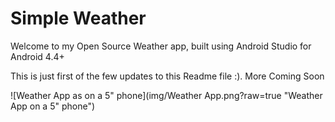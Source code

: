 # Simple Weather

Welcome to my Open Source Weather app, built using Android Studio for Android 4.4+

This is just first of the few updates to this Readme file :). More Coming Soon

![Weather App as on a 5" phone](img/Weather App.png?raw=true "Weather App on a 5\" phone")
